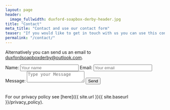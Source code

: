 ```yaml
---
layout: page
header:
  image_fullwidth: duxford-soapbox-derby-header.jpg
title: "Contact"
meta_title: "Contact and use our contact form"
teaser: "If you would like to get in touch with us you can use this contact form."
permalink: "/contact/"
---
```


Alternatively you can send us an email to [duxfordsoapboxderby@outlook.com](mailto:duxfordsoapboxderby@outlook.com).
<br />

<form name="contact" method="POST" action="https://formspree.io/cabbage_parsnip@hotmail.com">
	Name: <input type ="text" name="Name" placeholder="Your name" />
	Email: <input type="email" name="_replyto" placeholder="Your email" />
	Message: <textarea name="message" placeholder="Type your Message"></textarea>
	<input type="submit" value="Send" />
	<input type="hidden" name="_next" value="{{ site.url | append: site.baseurl | append: '/thanks' }}" />
	<input type="hidden" name="_subject" value="New contact from website!" />
	<input type="text" name="_gotcha" style="display:none" />
</form>

<br />
For our privacy policy see [here]({{ site.url }}{{ site.baseurl }}/privacy_policy). 
